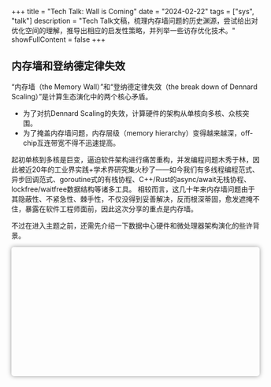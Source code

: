 +++
title = "Tech Talk: Wall is Coming"
date = "2024-02-22"
tags = ["sys", "talk"]
description = "Tech Talk文稿，梳理内存墙问题的历史渊源，尝试给出对优化空间的理解，推导出相应的启发性策略，并列举一些访存优化技术。"
showFullContent = false
+++

## 内存墙和登纳德定律失效
“内存墙（the Memory Wall）”和“登纳德定律失效（the break down of Dennard Scaling）”是计算生态演化中的两个核心矛盾。
- 为了对抗Dennard Scaling的失效，计算硬件的架构从单核向多核、众核突围。
- 为了掩盖内存墙问题，内存层级（memory hierarchy）变得越来越深，off-chip互连带宽不得不迅速提高。

起初单核到多核是巨变，逼迫软件架构进行痛苦重构，并发编程问题木秀于林，因此被近20年的工业界实践+学术界研究集火秒了——如今我们有多线程编程范式、异步回调范式、goroutine式的有栈协程、C++/Rust的async/await无栈协程、lockfree/waitfree数据结构等诸多工具。
相较而言，这几十年来内存墙问题由于其隐蔽性、不紧急性、棘手性，不仅没得到妥善解决，反而根深蒂固，愈发遮掩不住，暴露在软件工程师面前，因此这次分享的重点是内存墙。

不过在进入主题之前，还需先介绍一下数据中心硬件和微处理器架构演化的些许背景。

<div id="damn">
    <svg width="960" height="500"></svg>
</div>
<style type="text/css">
svg {
    box-shadow: 0 0 10px #999;
    border-radius: 5px;
}
</style>
<script type="module">
import {
  drag,
  color,
  select,
  range,
  randomUniform,
  randomNormal,
  scaleOrdinal,
  selectAll,
  schemePastel1,
} from "https://cdn.skypack.dev/d3@7.8.5";
import {
    gridPlanes3D,
    points3D,
    lineStrips3D,
} from "https://cdn.skypack.dev/d3-3d@1.0.0";
document.addEventListener("DOMContentLoaded", () => {
    console.log("dom loaded, starts to draw svg ...");
    const origin = { x: 480, y: 250 };
    const j = 10;
    const scale = 20;
    const key = (d) => d.id;
    const startAngle = Math.PI/2;
    // const startAngle = 0;
    const colorScale = scaleOrdinal(schemePastel1);
    let scatter = [];
    let yLine = [];
    let xLine = [];
    let zLine = [];
    let xGrid = [];
    let beta = 0;
    let alpha = 0;
    let mx, my, mouseX = 0, mouseY = 0;
    const svg = select("svg")
        .call(
          drag()
            .on("drag", dragged)
            .on("start", dragStart)
            .on("end", dragEnd)
        )
        .append("g");
    const grid3d = gridPlanes3D()
        .rows(20)
        .origin(origin)
        .rotateY(startAngle)
        .rotateX(-startAngle)
        .scale(scale);
  const points3d = points3D()
    .origin(origin)
    .rotateY(startAngle)
    .rotateX(-startAngle)
    .scale(scale);
  const yScale3d = lineStrips3D()
      .origin(origin)
      .rotateY(startAngle)
      .rotateX(-startAngle)
      .scale(scale);
  const xScale3d = lineStrips3D()
      .origin(origin)
      .rotateY(startAngle)
      .rotateX(-startAngle)
      .scale(scale);
  const zScale3d = lineStrips3D()
      .origin(origin)
      .rotateY(startAngle)
      .rotateX(-startAngle)
      .scale(scale);
  function processData(data, tt, recolor) {
    /* ----------- GRID ----------- */
    const xGrid = svg.selectAll("path.grid").data(data[0], key);
    xGrid
      .enter()
      .append("path")
      .attr("class", "d3-3d grid")
      .merge(xGrid)
      .attr("stroke", "black")
      .attr("stroke-width", 0.3)
      .attr("fill", (d) => (d.ccw ? "#eee" : "#aaa"))
      .attr("fill-opacity", 0.7)
      .attr("d", grid3d.draw);
    xGrid.exit().remove();
    /* ----------- POINTS ----------- */
    const points = svg.selectAll("circle").data(data[1], key);
    function GetColor(x, y){
      // console.log("x: %d, y: %d", x, y);
      // return (x > 0) ? 5 : -5 + (y > 0) ? 3 : -3;
      if (x >= 0 && y >= 0) return schemePastel1[0];
      if (x < 0 && y >= 0) return schemePastel1[1];
      if (x < 0 && y < 0) return schemePastel1[2];
      if (x >= 0 && y < 0) return schemePastel1[3];
    }
    if(recolor){
      points
      .enter()
      .append("circle")
      .attr("class", "d3-3d")
      .attr("opacity", 0)
      .attr("cx", posPointX)
      .attr("cy", posPointY)
      .merge(points)
      .transition()
      .duration(tt)
      .attr("r", 3)
      .attr("stroke", (d) => color(colorScale(d.id)).darker(3))
      .attr("fill", (d) => GetColor(d.projected.x - 480, d.projected.y - 250))
      .attr("opacity", 1)
      .attr("cx", posPointX)
      .attr("cy", posPointY);
    }else{
      points
      .enter()
      .append("circle")
      .attr("class", "d3-3d")
      .attr("opacity", 0)
      .attr("cx", posPointX)
      .attr("cy", posPointY)
      .merge(points)
      .transition()
      .duration(tt)
      .attr("r", 3)
      .attr("stroke", (d) => color(colorScale(d.id)).darker(3))
      .attr("opacity", 1)
      .attr("cx", posPointX)
      .attr("cy", posPointY);
    }
    points.exit().remove();
    /* ----------- x-Scale ----------- */
    const xScale = svg.selectAll("path.xScale").data(data[3]);
    xScale
      .enter()
      .append("path")
      .attr("class", "d3-3d xScale")
      .merge(xScale)
      .attr("stroke", "black")
      .attr("stroke-width", 1.5)
      .attr("d", xScale3d.draw);
    xScale.exit().remove();
    /* ----------- y-Scale ----------- */
    const yScale = svg.selectAll("path.yScale").data(data[2]);
    yScale
      .enter()
      .append("path")
      .attr("class", "d3-3d yScale")
      .merge(yScale)
      .attr("stroke", "black")
      .attr("stroke-width", 1.5)
      .attr("d", yScale3d.draw);
    yScale.exit().remove();
    /* ----------- z-Scale ----------- */
    const zScale = svg.selectAll("path.zScale").data(data[4]);
    zScale
      .enter()
      .append("path")
      .attr("class", "d3-3d zScale")
      .merge(zScale)
      .attr("stroke", "black")
      .attr("stroke-width", 1.5)
      .attr("d", zScale3d.draw);
    zScale.exit().remove();
    /* ----------- y-Scale Text ----------- */
    const yText = svg.selectAll("text.yText").data(data[2][0]);
    function GetYText(y){
      if (y==-11){
        return "[Arithmetic Intensity]";
      }else{
        return  (-y*10 + 100)/2+"%";
      }
    }
    function GetYWeight(y){
      if (y==-11){
        return 700;
      }else{
        return  350;
      }
    }
    yText
      .enter()
      .append("text")
      .attr("class", "d3-3d yText")
      .attr("font-family", "system-ui, sans-serif")
      .merge(yText)
      .each(function (d) {
        d.centroid = { x: d.rotated.x, y: d.rotated.y, z: d.rotated.z };
      })
      .attr("x", (d) => d.projected.x)
      .attr("y", (d) => d.projected.y)
      .style("font-weight", (d) => GetYWeight(d.y))
      .text((d) => GetYText(d.y))
      .attr("fill", "#78E2A0");
    yText.exit().remove();
    /* ----------- x-Scale Text ----------- */
    const xText = svg.selectAll("text.xText").data(data[3][0]);
    xText
      .enter()
      .append("text")
      .attr("class", "d3-3d xText")
      .attr("font-family", "system-ui, sans-serif")
      .merge(xText)
      .each(function (d) {
        d.centroid = { x: d.rotated.x, y: d.rotated.y, z: d.rotated.z };
      })
      .attr("x", (d) => d.projected.x)
      .attr("y", (d) => d.projected.y)
      .attr("z", (d) => d.projected.z)
      .text((d) =>  d.x == 10 ? "[Hardware Enablement]" : "")
      .style("font-weight", 700)
      .attr("fill", "#78E2A0");
    xText.exit().remove();
    /* ----------- x-Scale Text ----------- */
    const zText = svg.selectAll("text.zText").data(data[4][0]);
    zText
      .enter()
      .append("text")
      .attr("class", "d3-3d zText")
      .attr("font-family", "system-ui, sans-serif")
      .merge(zText)
      .each(function (d) {
        d.centroid = { x: d.rotated.x, y: d.rotated.y, z: d.rotated.z };
      })
      .attr("x", (d) => d.projected.x)
      .attr("y", (d) => d.projected.y)
      .attr("z", (d) => d.projected.z)
      .text((d) =>  d.z == 10 ? "[Work Reduction]" : "")
      .style("font-weight", 700)
      .attr("fill", "#78E2A0");
    zText.exit().remove(); 
    selectAll(".d3-3d").sort(points3d.sort);
  }
  function posPointX(d) {
    return d.projected.x;
  }
  function posPointY(d) {
    return d.projected.y;
  }
  function init() {
    xGrid = [];
    scatter = [];
    yLine = [];
    xLine = [];
    zLine = [];
    let cnt = 0; 
    for (let z = -j; z < j; z++) {
      for (let x = -j; x < j; x++) {
        xGrid.push({ x: x, y: 0, z: z}); // grid position
        scatter.push({
          x: x,
          y: randomNormal(0, 0.8)()*3,
          // y: randomUniform(9, -9)(),
          z: z,
          id: "point-" + cnt++,
        });
      }
    }
    range(-10, 12, 1).forEach((d) => {
      yLine.push({ x: 0, y: -d, z: 0 });
      xLine.push({ x: -d, y: 0, z: 0 });
      zLine.push({ x: 0, y: 0, z: -d });
    });
    const data = [
      grid3d(xGrid),
      points3d(scatter),
      yScale3d([yLine]),
      xScale3d([xLine]),
      zScale3d([zLine]),
    ];
    processData(data, 1000, true);
  }
  function dragStart(event) {
    mx = event.x;
    my = event.y;
  }
  function dragged(event) {
    beta = (event.x - mx + mouseX) * (Math.PI / 230);
    alpha = (event.y - my + mouseY) * (Math.PI / 230) * -1;
    const data = [
      grid3d.rotateY(beta + startAngle).rotateX(alpha - startAngle)(xGrid),
      points3d.rotateY(beta + startAngle).rotateX(alpha - startAngle)(scatter),
      yScale3d.rotateY(beta + startAngle).rotateX(alpha - startAngle)([yLine]),
      xScale3d.rotateY(beta + startAngle).rotateX(alpha - startAngle)([xLine]),
      zScale3d.rotateY(beta + startAngle).rotateX(alpha - startAngle)([zLine]),
    ];
    processData(data, 0, false);
  }
  function dragEnd(event) {
    mouseX = event.x - mx + mouseX;
    mouseY = event.y - my + mouseY;
  }
  selectAll("button").on("click", init);
  init();
});
</script>
